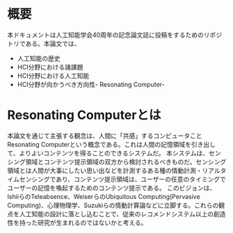 # 概要
本ドキュメントは人工知能学会40周年の記念論文誌に投稿をするためのリポジトリである。本論文では、
- 人工知能の歴史
- HCI分野における諸課題
- HCI分野における人工知能
- HCI分野が向かうべき方向性- Resonating Computer-

# Resonating Computerとは
本論文を通じて主張する観念は、人間に「共感」するコンピュータことResonating Computerという概念である。これは人間の記憶領域を引き出して、よりよいコンテンツを得ることのできるシステムだ。
本システムは、センシング領域とコンテンツ提示領域の双方から検討されるべきものだ。センシング領域とは人間が大事にしたい思い出などを計測するある種の情動計測・リアルタイムセンシングであり、コンテンツ提示領域は、ユーザーの任意のタイミングでユーザーの記憶を喚起するためのコンテンツ提示である。
このビジョンは、IshiiらのTeleabsence、WeiserらのUbiquitous Computing(Pervasive Computing)、心理物理学、Suzukiらの情動計算論などに立脚する。これらの観点を人工知能の設計に落とし込むことで、従来のレコメンドシステム以上の創造性を持った研究が生まれるのではないかと考える。